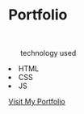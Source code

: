 <h1>Portfolio </h1>
<br>
<ul>technology used</ul>
<li>HTML</li>
<li>CSS</li>
<li>JS</li>


<a href="https://kaushall007.github.io/portfolio/">Visit My Portfolio</a>
